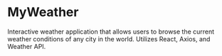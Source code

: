 # MyWeather

Interactive weather application that allows users to browse the current weather conditions of any city in the world. Utilizes React, Axios, and Weather API.
